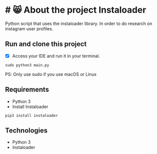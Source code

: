 
# # 😸 About the project Instaloader

Python script that uses the instaloader library. In order to do research on instagram user profiles.

## Run and clone this project
- [x] Access your IDE and run it in your terminal.
```
sudo python3 main.py
``` 
PS: Only use sudo if you use macOS or Linux

## Requirements
* Python 3
* Install Instaloader
```
pip3 install instaloader
```

## Technologies
* Python 3
* Instaloader


